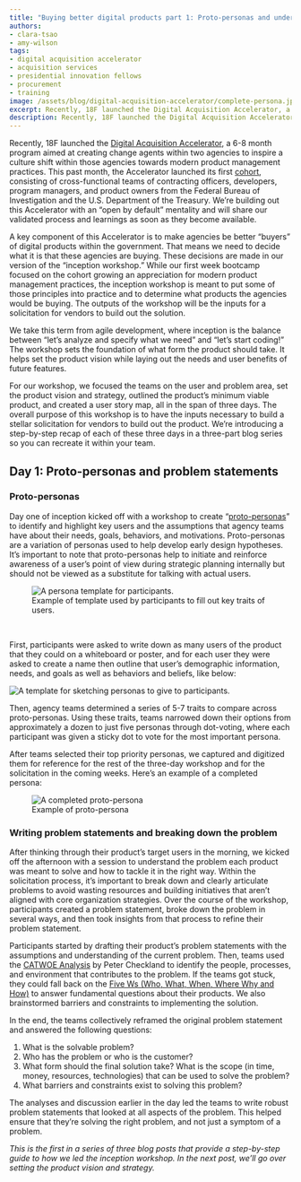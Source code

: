 ```yaml
---
title: "Buying better digital products part 1: Proto-personas and understanding the problem"
authors:
- clara-tsao
- amy-wilson
tags:
- digital acquisition accelerator
- acquisition services
- presidential innovation fellows
- procurement
- training
image: /assets/blog/digital-acquisition-accelerator/complete-persona.jpg
excerpt: Recently, 18F launched the Digital Acquisition Accelerator, a 6-8 month program aimed at creating change agents within two agencies to inspire a cultural shift within those agencies. This is the first in a series of three blog posts that provide a step-by-step guide to how we led the inception workshop.
description: Recently, 18F launched the Digital Acquisition Accelerator, a 6-8 month program aimed at creating change agents within two agencies to inspire a cultural shift within those agencies. This is the first in a series of three blog posts that provide a step-by-step guide to how we led the inception workshop.
---
```

Recently, 18F launched the [Digital Acquisition
Accelerator](https://pages.18f.gov/digitalaccelerator/), a 6-8 month
program aimed at creating change agents within two agencies to inspire a
culture shift within those agencies towards modern product management
practices. This past month, the Accelerator launched its first
[cohort](https://18f.gsa.gov/2016/06/15/two-agencies-participating-in-the-digital-acquisition-accelerator-pilot/),
consisting of cross-functional teams of contracting officers,
developers, program managers, and product owners from the Federal Bureau
of Investigation and the U.S. Department of the Treasury. We’re building
out this Accelerator with an “open by default” mentality and will share
our validated process and learnings as soon as they become available.

A key component of this Accelerator is to make agencies be better
“buyers” of digital products within the government. That means we need
to decide what it is that these agencies are buying. These decisions are
made in our version of the “inception workshop.” While our first week
bootcamp focused on the cohort growing an appreciation for modern
product management practices, the inception workshop is meant to put
some of those principles into practice and to determine what products
the agencies would be buying. The outputs of the workshop will be the
inputs for a solicitation for vendors to build out the solution.

We take this term from agile development, where inception is the balance
between “let’s analyze and specify what we need” and “let’s start
coding!” The workshop sets the foundation of what form the product
should take. It helps set the product vision while laying out the needs
and user benefits of future features.

For our workshop, we focused the teams on the user and problem area, set
the product vision and strategy, outlined the product’s minimum viable
product, and created a user story map, all in the span of three days.
The overall purpose of this workshop is to have the inputs necessary to
build a stellar solicitation for vendors to build out the product. We’re
introducing a step-by-step recap of each of these three days in a
three-part blog series so you can recreate it within your team.

Day 1: Proto-personas and problem statements
--------------------------------------------

### Proto-personas

Day one of inception kicked off with a workshop to create
“[proto-personas](https://uxmag.com/articles/using-proto-personas-for-executive-alignment)”
to identify and highlight key users and the assumptions that agency
teams have about their needs, goals, behaviors, and motivations.
Proto-personas are a variation of personas used to help develop early
design hypotheses. It’s important to note that proto-personas help to
initiate and reinforce awareness of a user’s point of view during
strategic planning internally but should not be viewed as a substitute
for talking with actual users.

<figure>
	<img src="{{site.baseurl}}/assets/blog/digital-acquisition-accelerator/persona-template.jpg" alt="A persona template for participants.">
	<figcaption>Example of template used by participants to fill out key traits of users.</figcaption>
</figure><br>

First, participants were asked to write down as many users of the
product that they could on a whiteboard or poster, and for each user
they were asked to create a name then outline that user’s demographic
information, needs, and goals as well as behaviors and beliefs, like
below:

<img alt="A template for sketching personas to give to participants." src="{{site.baseurl}}/assets/blog/digital-acquisition-accelerator/persona-sketch.jpg">

Then, agency teams determined a series of 5-7 traits to compare across
proto-personas. Using these traits, teams narrowed down their options
from approximately a dozen to just five personas through dot-voting,
where each participant was given a sticky dot to vote for the most
important persona.

After teams selected their top priority personas, we captured and
digitized them for reference for the rest of the three-day workshop and
for the solicitation in the coming weeks. Here’s an example of a
completed persona:

<figure>
	<img src="{{site.baseurl}}/assets/blog/digital-acquisition-accelerator/complete-persona.jpg" alt="A completed proto-persona" />
	<figcaption>Example of proto-persona</figcaption>
</figure>

### Writing problem statements and breaking down the problem 

After thinking through their product’s target users in the morning, we
kicked off the afternoon with a session to understand the problem each
product was meant to solve and how to tackle it in the right way. Within
the solicitation process, it’s important to break down and clearly
articulate problems to avoid wasting resources and building initiatives
that aren’t aligned with core organization strategies. Over the course
of the workshop, participants created a problem statement, broke down
the problem in several ways, and then took insights from that process to
refine their problem statement.

Participants started by drafting their product’s problem statements with
the assumptions and understanding of the current problem. Then, teams
used the [CATWOE
Analysis](http://bpmgeek.com/blog/what-catwoe-analysis) by Peter
Checkland to identify the people, processes, and environment that
contributes to the problem. If the teams got stuck, they could fall back
on the [Five Ws (Who, What, When, Where Why and How)](https://en.wikipedia.org/wiki/Five_Ws) to answer fundamental questions
about their products. We also brainstormed barriers and constraints to
implementing the solution.

In the end, the teams collectively reframed the original problem
statement and answered the following questions:

1.  What is the solvable problem?
2.  Who has the problem or who is the customer?
3.  What form should the final solution take? What is the scope (in time, money, resources, technologies) that can be used to solve the problem?
4.  What barriers and constraints exist to solving this problem?

The analyses and discussion earlier in the day led the teams to write
robust problem statements that looked at all aspects of the problem.
This helped ensure that they’re solving the right problem, and not just
a symptom of a problem.

*This is the first in a series of three blog posts that provide a
step-by-step guide to how we led the inception workshop. In the next
post, we’ll go over setting the product vision and strategy.*

